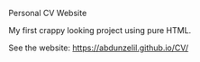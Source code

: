 Personal CV Website

My first crappy looking project using pure HTML.

See the website: https://abdunzelil.github.io/CV/
